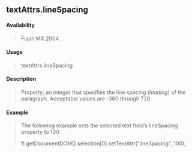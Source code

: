 ## textAttrs.lineSpacing

#### Availability

> Flash MX 2004.

#### Usage

> textAttrs.lineSpacing

#### Description

> Property; an integer that specifies the line spacing (*leading*) of the paragraph. Acceptable values are -360 through 720.

#### Example

> The following example sets the selected text field’s lineSpacing property to 100:
>
> fl.getDocumentDOM().selection\[0\].setTextAttr("lineSpacing", 100);
